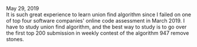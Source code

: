 May 29, 2019 <br>
It is such great experience to learn union find algorithm since I failed on one of top four software companies' online code assessment in March 2019. I have to study union find algorithm, and the best way to study is to go over the first top 200 submission in weekly contest of the algorithm 947 remove stones. 

